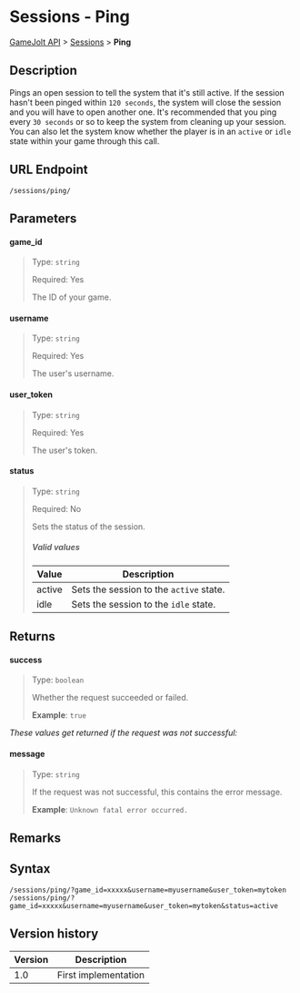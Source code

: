 # Sessions - Ping

[GameJolt API](../index.md) > [Sessions](index.md) > __Ping__

## Description

Pings an open session to tell the system that it's still active. If the session hasn't been pinged within `120 seconds`, the system will close the session and you will have to open another one. It's recommended that you ping every `30 seconds` or so to keep the system from cleaning up your session.
You can also let the system know whether the player is in an `active` or `idle` state within your game through this call.

## URL Endpoint

```
/sessions/ping/
```

## Parameters

#### game_id
> Type: `string`
>
> Required: Yes
>
> The ID of your game.

#### username
> Type: `string`
>
> Required: Yes
>
> The user's username.

#### user_token
> Type: `string`
>
> Required: Yes
>
> The user's token.

#### status
> Type: `string`
>
> Required: No
>
> Sets the status of the session.
>
> ##### Valid values
> 
> Value		| Description
> ---		| ---
> active	| Sets the session to the `active` state.
> idle   	| Sets the session to the `idle` state.

## Returns

#### success
> Type: `boolean`
>
> Whether the request succeeded or failed.
>
> __Example__: `true`

_These values get returned if the request was not successful:_

#### message
> Type: `string`
>
> If the request was not successful, this contains the error message.
>
> __Example__: `Unknown fatal error occurred.`

## Remarks

## Syntax

```
/sessions/ping/?game_id=xxxxx&username=myusername&user_token=mytoken
/sessions/ping/?game_id=xxxxx&username=myusername&user_token=mytoken&status=active
```

## Version history

Version		 | Description
---			 | ---
1.0			 | First implementation